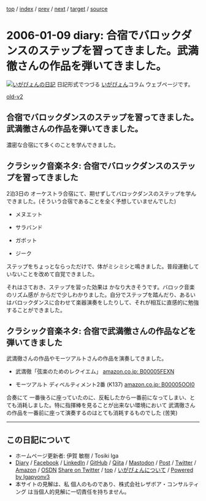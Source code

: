 [top](../index.html) 
 / [index](index.html) 
 / [prev](ig060106.html) 
 / [next](ig060110.html) 
 / [target](https://www.igapyon.jp/igapyon/diary/2006/ig060109.html) 
 / [source](https://github.com/igapyon/diary/blob/master/2006/ig060109.src.md) 

2006-01-09 diary: 合宿でバロックダンスのステップを習ってきました。武満徹さんの作品を弾いてきました。
=====================================================================================================
[![いがぴょんの日記](https://www.igapyon.jp/igapyon/diary/images/iga202308_256.jpg "いがぴょん")](https://www.igapyon.jp/igapyon/diary/memo/memoigapyon.html) 日記形式でつづる [いがぴょん](https://www.igapyon.jp/igapyon/diary/memo/memoigapyon.html)コラム ウェブページです。

[old-v2](ig060109-orig.html)

## 合宿でバロックダンスのステップを習ってきました。武満徹さんの作品を弾いてきました。

濃密な合宿にて多くのことを学んできました。


## クラシック音楽ネタ: 合宿でバロックダンスのステップを習ってきました

2泊3日の オーケストラ合宿にて、期せずしてバロックダンスのステップを学んできました。(そういう合宿であることを全く予想していませんでした)

* メヌエット
  
* サラバンド
  
* ガボット
  
* ジーク

ステップをちょっとならっただけで、体がミシミシと鳴きました。普段運動していないことを改めて自覚できました。

それはさておき、ステップを習った効果は かなり大きそうです。バロック音楽のリズム感が からだで少しわかりました。自分でステップを踏んだり、あるいはバロックダンスに合わせて楽器演奏をしたりして、それが相互に直感的に勉強することができました。

## クラシック音楽ネタ: 合宿で武満徹さんの作品などを弾いてきました

武満徹さんの作品やモーツアルトさんの作品を演奏してきました。

* 武満徹「弦楽のためのレクイエム」
  [amazon.co.jp: B00005FEXN](http://www.amazon.co.jp/exec/obidos/ASIN/B00005FEXN/igapyondiary-22)
  
* モーツアルト ディベルティメント2番 (K137)
  [amazon.co.jp: B00005OOI0](http://www.amazon.co.jp/exec/obidos/ASIN/B00005OOI0/igapyondiary-22)

合奏にて 一番後ろに座っていたのに、反転したから一番前になってしまい、とても消耗しました。特に指揮棒を見ることが出来ない環境において 武満徹さんの作品を一番前に座って演奏するのはとても消耗するものでした (苦笑)


----------------------------------------------------------------------------------------------------

## この日記について

* ホームページ更新者: 伊賀 敏樹 / Tosiki Iga
* [Diary](https://www.igapyon.jp/igapyon/diary/) / [Facebook](https://www.facebook.com/igapyon) / [LinkedIn](https://www.linkedin.com/in/toshikiiga) / [GitHub](https://github.com/igapyon) / [Qiita](https://qiita.com/igapyon) / [Mastodon](https://social.vivaldi.net/@igapyon) / [Post](https://post.news/igapyon) / [Twitter](https://twitter.com/ToshikiIga) / [Amazon](https://www.amazon.co.jp/%E4%BC%8A%E8%B3%80-%E6%95%8F%E6%A8%B9/e/B004LTQWCQ) / [OSDN](https://ja.osdn.net/users/iga/)
[Share on Twitter](https://twitter.com/intent/tweet?hashtags=igapyon%2Cdiary%2C%E3%81%84%E3%81%8C%E3%81%B4%E3%82%87%E3%82%93&text=%E5%90%88%E5%AE%BF%E3%81%A7%E3%83%90%E3%83%AD%E3%83%83%E3%82%AF%E3%83%80%E3%83%B3%E3%82%B9%E3%81%AE%E3%82%B9%E3%83%86%E3%83%83%E3%83%97%E3%82%92%E7%BF%92%E3%81%A3%E3%81%A6%E3%81%8D%E3%81%BE%E3%81%97%E3%81%9F%E3%80%82%E6%AD%A6%E6%BA%80%E5%BE%B9%E3%81%95%E3%82%93%E3%81%AE%E4%BD%9C%E5%93%81%E3%82%92%E5%BC%BE%E3%81%84%E3%81%A6%E3%81%8D%E3%81%BE%E3%81%97%E3%81%9F%E3%80%82&url=https%3A%2F%2Fwww.igapyon.jp%2Figapyon%2Fdiary%2F2006%2Fig060109.html) / [top](../index.html) / [いがぴょんについて](https://www.igapyon.jp/igapyon/diary/memo/memoigapyon.html) / [Powered by Igapyonv3](https://github.com/igapyon/igapyonv3)
* 本サイトの見解は、私 個人のものであり、株式会社レザボア・コンサルティング は当個人的見解に一切責任を持ちません。 

